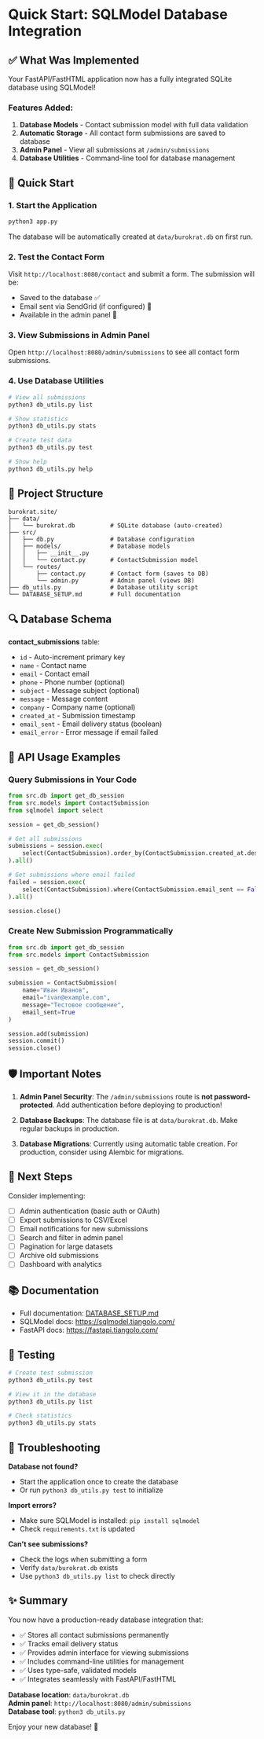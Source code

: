 # Quick Start: SQLModel Database Integration

## ✅ What Was Implemented

Your FastAPI/FastHTML application now has a fully integrated SQLite database using SQLModel!

### Features Added:
1. **Database Models** - Contact submission model with full data validation
2. **Automatic Storage** - All contact form submissions are saved to database
3. **Admin Panel** - View all submissions at `/admin/submissions`
4. **Database Utilities** - Command-line tool for database management

## 🚀 Quick Start

### 1. Start the Application

```bash
python3 app.py
```

The database will be automatically created at `data/burokrat.db` on first run.

### 2. Test the Contact Form

Visit `http://localhost:8080/contact` and submit a form. The submission will be:
- Saved to the database ✅
- Email sent via SendGrid (if configured) 📧
- Available in the admin panel 👀

### 3. View Submissions in Admin Panel

Open `http://localhost:8080/admin/submissions` to see all contact form submissions.

### 4. Use Database Utilities

```bash
# View all submissions
python3 db_utils.py list

# Show statistics
python3 db_utils.py stats

# Create test data
python3 db_utils.py test

# Show help
python3 db_utils.py help
```

## 📁 Project Structure

```
burokrat.site/
├── data/
│   └── burokrat.db          # SQLite database (auto-created)
├── src/
│   ├── db.py                # Database configuration
│   ├── models/              # Database models
│   │   ├── __init__.py
│   │   └── contact.py       # ContactSubmission model
│   └── routes/
│       ├── contact.py       # Contact form (saves to DB)
│       └── admin.py         # Admin panel (views DB)
├── db_utils.py              # Database utility script
└── DATABASE_SETUP.md        # Full documentation
```

## 🔍 Database Schema

**contact_submissions** table:
- `id` - Auto-increment primary key
- `name` - Contact name
- `email` - Contact email
- `phone` - Phone number (optional)
- `subject` - Message subject (optional)
- `message` - Message content
- `company` - Company name (optional)
- `created_at` - Submission timestamp
- `email_sent` - Email delivery status (boolean)
- `email_error` - Error message if email failed

## 🔌 API Usage Examples

### Query Submissions in Your Code

```python
from src.db import get_db_session
from src.models import ContactSubmission
from sqlmodel import select

session = get_db_session()

# Get all submissions
submissions = session.exec(
    select(ContactSubmission).order_by(ContactSubmission.created_at.desc())
).all()

# Get submissions where email failed
failed = session.exec(
    select(ContactSubmission).where(ContactSubmission.email_sent == False)
).all()

session.close()
```

### Create New Submission Programmatically

```python
from src.db import get_db_session
from src.models import ContactSubmission

session = get_db_session()

submission = ContactSubmission(
    name="Иван Иванов",
    email="ivan@example.com",
    message="Тестовое сообщение",
    email_sent=True
)

session.add(submission)
session.commit()
session.close()
```

## 🛡️ Important Notes

1. **Admin Panel Security**: The `/admin/submissions` route is **not password-protected**. Add authentication before deploying to production!

2. **Database Backups**: The database file is at `data/burokrat.db`. Make regular backups in production.

3. **Database Migrations**: Currently using automatic table creation. For production, consider using Alembic for migrations.

## 🎯 Next Steps

Consider implementing:
- [ ] Admin authentication (basic auth or OAuth)
- [ ] Export submissions to CSV/Excel
- [ ] Email notifications for new submissions
- [ ] Search and filter in admin panel
- [ ] Pagination for large datasets
- [ ] Archive old submissions
- [ ] Dashboard with analytics

## 📚 Documentation

- Full documentation: [DATABASE_SETUP.md](./DATABASE_SETUP.md)
- SQLModel docs: https://sqlmodel.tiangolo.com/
- FastAPI docs: https://fastapi.tiangolo.com/

## 🧪 Testing

```bash
# Create test submission
python3 db_utils.py test

# View it in the database
python3 db_utils.py list

# Check statistics
python3 db_utils.py stats
```

## 🐛 Troubleshooting

**Database not found?**
- Start the application once to create the database
- Or run `python3 db_utils.py test` to initialize

**Import errors?**
- Make sure SQLModel is installed: `pip install sqlmodel`
- Check `requirements.txt` is updated

**Can't see submissions?**
- Check the logs when submitting a form
- Verify `data/burokrat.db` exists
- Use `python3 db_utils.py list` to check directly

## ✨ Summary

You now have a production-ready database integration that:
- ✅ Stores all contact submissions permanently
- ✅ Tracks email delivery status
- ✅ Provides admin interface for viewing submissions
- ✅ Includes command-line utilities for management
- ✅ Uses type-safe, validated models
- ✅ Integrates seamlessly with FastAPI/FastHTML

**Database location**: `data/burokrat.db`  
**Admin panel**: `http://localhost:8080/admin/submissions`  
**Database tool**: `python3 db_utils.py`

Enjoy your new database! 🎉

